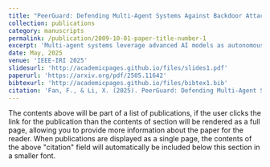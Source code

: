 ```yaml
---
title: "PeerGuard: Defending Multi-Agent Systems Against Backdoor Attacks Through Mutual Reasoning"
collection: publications
category: manuscripts
permalink: /publication/2009-10-01-paper-title-number-1
excerpt: 'Multi-agent systems leverage advanced AI models as autonomous agents that interact, cooperate, or compete to complete complex tasks across applications such as robotics and traffic management. Despite their growing importance, safety in multi-agent systems remains largely underexplored, with most research focusing on single AI models rather than interacting agents. This work investigates backdoor vulnerabilities in multi-agent systems and proposes a defense mechanism based on agent interactions. By leveraging reasoning abilities, each agent evaluates responses from others to detect illogical reasoning processes, which indicate poisoned agents. Experiments on LLM-based multi-agent systems, including ChatGPT series and Llama 3, demonstrate the effectiveness of the proposed method, achieving high accuracy in identifying poisoned agents while minimizing false positives on clean agents. We believe this work provides insights into multi-agent system safety and contributes to the development of robust, trustworthy AI interactions.'
date: May, 2025
venue: 'IEEE-IRI 2025'
slidesurl: 'http://academicpages.github.io/files/slides1.pdf'
paperurl: 'https://arxiv.org/pdf/2505.11642'
bibtexurl: 'http://academicpages.github.io/files/bibtex1.bib'
citation: 'Fan, F., & Li, X. (2025). PeerGuard: Defending Multi-Agent Systems Against Backdoor Attacks Through Mutual Reasoning. arXiv preprint arXiv:2505.11642.'
---
```

The contents above will be part of a list of publications, if the user clicks the link for the publication than the contents of section will be rendered as a full page, allowing you to provide more information about the paper for the reader. When publications are displayed as a single page, the contents of the above "citation" field will automatically be included below this section in a smaller font.
